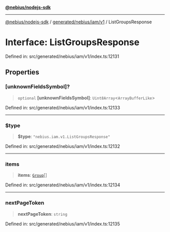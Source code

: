 [**@nebius/nodejs-sdk**](../../../../../README.md)

***

[@nebius/nodejs-sdk](../../../../../README.md) / [generated/nebius/iam/v1](../README.md) / ListGroupsResponse

# Interface: ListGroupsResponse

Defined in: src/generated/nebius/iam/v1/index.ts:12131

## Properties

### \[unknownFieldsSymbol\]?

> `optional` **\[unknownFieldsSymbol\]**: `Uint8Array`\<`ArrayBufferLike`\>

Defined in: src/generated/nebius/iam/v1/index.ts:12133

***

### $type

> **$type**: `"nebius.iam.v1.ListGroupsResponse"`

Defined in: src/generated/nebius/iam/v1/index.ts:12132

***

### items

> **items**: [`Group`](Group.md)[]

Defined in: src/generated/nebius/iam/v1/index.ts:12134

***

### nextPageToken

> **nextPageToken**: `string`

Defined in: src/generated/nebius/iam/v1/index.ts:12135
